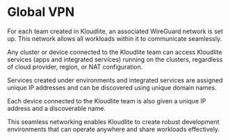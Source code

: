 # Global VPN
For each team created in Kloudlite, an associated WireGuard network is set up. This network allows all workloads within it to communicate seamlessly.

Any cluster or device connected to the Kloudlite team can access Kloudlite services (apps and integrated services) running on the clusters, regardless of cloud provider, region, or NAT configuration.

<!-- Image of different environments in differnet clusters, devices connected under same kloudlite environment -->

Services created under environments and integrated services are assigned unique IP addresses and can be discovered using unique domain names.

Each device connected to the Kloudlite team is also given a unique IP address and a discoverable name.

This seamless networking enables Kloudlite to create robust development environments that can operate anywhere and share workloads effectively.